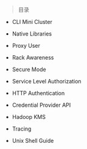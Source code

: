 
> 目录

- CLI Mini Cluster

- Native Libraries

- Proxy User

- Rack Awareness

- Secure Mode

- Service Level Authorization

- HTTP Authentication

- Credential Provider API

- Hadoop KMS

- Tracing

- Unix Shell Guide